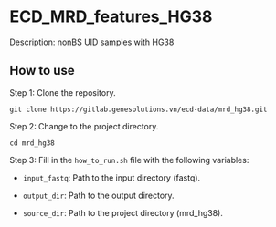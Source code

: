 
# ECD_MRD_features_HG38

Description: nonBS UID samples with HG38


## How to use

Step 1: Clone the repository.

    git clone https://gitlab.genesolutions.vn/ecd-data/mrd_hg38.git

Step 2:  Change to the project directory.

    cd mrd_hg38

Step 3: Fill in the `how_to_run.sh` file with the following variables:
    
- `input_fastq`: Path to the input directory (fastq).

- `output_dir`: Path to the output directory.

- `source_dir`: Path to the project directory (mrd_hg38).